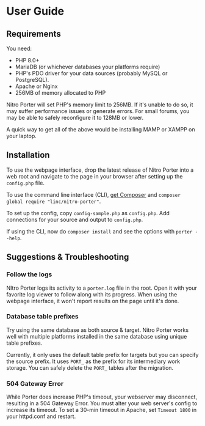# User Guide

## Requirements

You need:

* PHP 8.0+
* MariaDB (or whichever databases your platforms require)
* PHP's PDO driver for your data sources (probably MySQL or PostgreSQL).
* Apache or Nginx
* 256MB of memory allocated to PHP

Nitro Porter will set PHP's memory limit to 256MB. If it's unable to do so, it may suffer performance issues or generate errors. For small forums, you may be able to safely reconfigure it to 128MB or lower.

A quick way to get all of the above would be installing MAMP or XAMPP on your laptop.


## Installation

To use the webpage interface, drop the latest release of Nitro Porter into a web root and navigate to the page in your browser after setting up the `config.php` file.

To use the command line interface (CLI), [get Composer](https://getcomposer.org/doc/00-intro.md#installation-linux-unix-macos) and `composer global require "linc/nitro-porter"`.

To set up the config, copy `config-sample.php` as `config.php`. Add connections for your source and output to `config.php`.

If using the CLI, now do `composer install` and see the options with `porter --help`.


## Suggestions & Troubleshooting

### Follow the logs

NItro Porter logs its activity to a `porter.log` file in the root. Open it with your favorite log viewer to follow along with its progress. When using the webpage interface, it won't report results on the page until it's done.

### Database table prefixes

Try using the same database as both source & target. Nitro Porter works well with multiple platforms installed in the same database using unique table prefixes.

Currently, it only uses the default table prefix for targets but you can specify the source prefix. It uses `PORT_` as the prefix for its intermediary work storage. You can safely delete the `PORT_` tables after the migration.

### 504 Gateway Error

While Porter does increase PHP's timeout, your webserver may disconnect, resulting in a 504 Gateway Error. 
You must alter your web server's config to increase its timeout. 
To set a 30-min timeout in Apache, set `Timeout 1800` in your httpd.conf and restart.